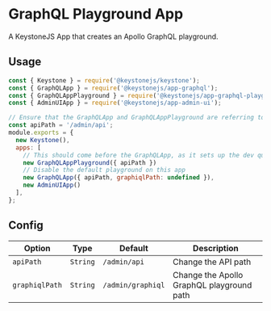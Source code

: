 <!--[meta]
section: api
subSection: apps
title: GraphQL Playground App
draft: true
[meta]-->

# GraphQL Playground App

A KeystoneJS App that creates an Apollo GraphQL playground.

## Usage

```javascript
const { Keystone } = require('@keystonejs/keystone');
const { GraphQLApp } = require('@keystonejs/app-graphql');
const { GraphQLAppPlayground } = require('@keystonejs/app-graphql-playground');
const { AdminUIApp } = require('@keystonejs/app-admin-ui');

// Ensure that the GraphQLApp and GraphQLAppPlayground are referring to the same endpoint
const apiPath = '/admin/api';
module.exports = {
  new Keystone(),
  apps: [
    // This should come before the GraphQLApp, as it sets up the dev query middleware
    new GraphQLAppPlayground({ apiPath })
    // Disable the default playground on this app
    new GraphQLApp({ apiPath, graphiqlPath: undefined }),
    new AdminUIApp()
  ],
};
```

## Config

| Option         | Type     | Default           | Description                               |
| -------------- | -------- | ----------------- | ----------------------------------------- |
| `apiPath`      | `String` | `/admin/api`      | Change the API path                       |
| `graphiqlPath` | `String` | `/admin/graphiql` | Change the Apollo GraphQL playground path |
